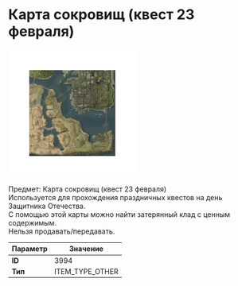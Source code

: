 # Карта сокровищ (квест 23 февраля)

![Item Image](../img/3994.webp?raw=true)

Предмет: Карта сокровищ (квест 23 февраля)<br>Используется для прохождения праздничных квестов на день Защитника Отечества. <br>С помощью этой карты можно найти затерянный клад с ценным содержимым.<br>Нельзя продавать/передавать.


| Параметр | Значение |
|----------|----------|
| **ID** | 3994 |
| **Тип** | ITEM_TYPE_OTHER |

